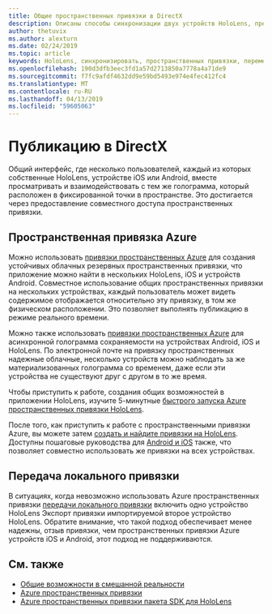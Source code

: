 ```yaml
---
title: Общие пространственных привязки в DirectX
description: Описаны способы синхронизации двух устройств HoloLens, предоставив пространственных привязки.
author: thetuvix
ms.author: alexturn
ms.date: 02/24/2019
ms.topic: article
keywords: HoloLens, синхронизировать, пространственных привязки, перемещение, многопользовательскую, представление, сценарий, в пошаговом руководстве, пример кода, Azure, Azure пространственных привязки, ASA
ms.openlocfilehash: 190d3dfb3eec3fd1a57d2713850a7778a4a71de9
ms.sourcegitcommit: f7fc9afdf4632dd9e59bd5493e974e4fec412fc4
ms.translationtype: MT
ms.contentlocale: ru-RU
ms.lasthandoff: 04/13/2019
ms.locfileid: "59605063"
---
```

# <a name="shared-experiences-in-directx"></a>Публикацию в DirectX

Общий интерфейс, где несколько пользователей, каждый из которых собственные HoloLens, устройстве iOS или Android, вместе просматривать и взаимодействовать с тем же голограмма, который расположен в фиксированной точки в пространстве. Это достигается через предоставление совместного доступа пространственных привязки.

## <a name="azure-spatial-anchors"></a>Пространственная привязка Azure

Можно использовать <a href="https://docs.microsoft.com/azure/spatial-anchors/overview" target="_blank">привязки пространственных Azure</a> для создания устойчивых облачных резервных пространственных привязки, что приложение можно найти в нескольких HoloLens, iOS и устройств Android.  Совместное использование общих пространственных привязки на нескольких устройствах, каждый пользователь может видеть содержимое отображается относительно эту привязку, в том же физическом расположении.  Это позволяет выполнять публикацию в режиме реального времени.

Можно также использовать <a href="https://docs.microsoft.com/azure/spatial-anchors/overview" target="_blank">привязки пространственных Azure</a> для асинхронной голограмма сохраняемости на устройствах Android, iOS и HoloLens.  По электронной почте на привязку пространственных надежные облачные, несколько устройств можно наблюдать за же материализованных голограмма со временем, даже если эти устройства не существуют друг с другом в то же время.

Чтобы приступить к работе, создания общих возможностей в приложении HoloLens, изучите 5-минутные <a href="https://docs.microsoft.com/azure/spatial-anchors/quickstarts/get-started-hololens" target="_blank">быстрого запуска Azure пространственных привязки HoloLens</a>.

После того, как приступить к работе с пространственными привязки Azure, вы можете затем <a href="https://docs.microsoft.com/azure/spatial-anchors/concepts/create-locate-anchors-cpp-winrt" target="_blank">создать и найдите привязки на HoloLens</a>.  Доступны пошаговые руководства для <a href="https://docs.microsoft.com/azure/spatial-anchors/create-locate-anchors-overview" target="_blank">Android и iOS</a> также, что позволяет совместно использовать же привязки на всех устройствах.

## <a name="local-anchor-transfers"></a>Передача локального привязки

В ситуациях, когда невозможно использовать Azure пространственных привязки [передачи локального привязки](local-anchor-transfers-in-directx.md) включить одно устройство HoloLens Экспорт привязки импортируемой второе устройство HoloLens.  Обратите внимание, что такой подход обеспечивает менее надежны, отзыв привязки, чем пространственных привязки Azure устройств iOS и Android, этот подход не поддерживаются.

## <a name="see-also"></a>См. также
* [Общие возможности в смешанной реальности](shared-experiences-in-mixed-reality.md)
* <a href="https://docs.microsoft.com/azure/spatial-anchors" target="_blank">Azure пространственных привязки</a>
* <a href="https://docs.microsoft.com/cpp/api/spatial-anchors/winrt/" target="_blank">Azure пространственных привязки пакета SDK для HoloLens</a>